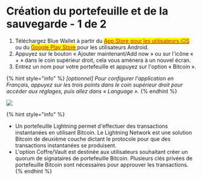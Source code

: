 # Création du portefeuille et de la sauvegarde - 1 de 2

1. Téléchargez Blue Wallet à partir du [<mark style="color:red;">App Store pour les utilisateurs iOS</mark>](https://itunes.apple.com/app/bluewallet-bitcoin-wallet/id1376878040) ou du [<mark style="color:red;">Google Play Store</mark> ](https://play.google.com/store/apps/details?id=io.bluewallet.bluewallet)pour les utilisateurs Android.
2. Appuyez sur le bouton « Ajouter maintenant/Add now » ou sur l'icône « + » dans le coin supérieur droit, cela vous amènera à un nouvel écran.
3. Entrez un nom pour votre portefeuille et appuyez sur l'option « Bitcoin ».

{% hint style="info" %}
_\[optionnel] Pour configurer l'application en Français, appuyez sur les trois points dans le coin supérieur droit pour accéder aux réglages, puis allez dans « Language »._
{% endhint %}

![](<../.gitbook/assets/BW Create.gif>)

{% hint style="info" %}
* Un portefeuille Lightning permet d'effectuer des transactions instantanées en utilisant Bitcoin. Le Lightning Network est une solution Bitcoin de deuxième couche dictant le protocole pour que des transactions instantanées se produisent.
* L'option Coffre/Vault est destinée aux utilisateurs souhaitant créer un quorum de signataires de portefeuille Bitcoin. Plusieurs clés privées de portefeuille Bitcoin sont nécessaires pour approuver les transactions.
{% endhint %}
